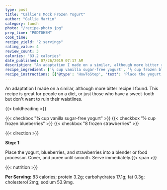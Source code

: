 ```yaml
---
type: post
title: "Callie's Mock Frozen Yogurt"
author: "Callie Martin"
category: lunch
photo: "/recipe-photo.jpg"
prep_time: "P0DT0H5M"
cook_time: 
recipe_yield: "2 servings"
rating_value: 4
review_count: 3
calories: "83.2 calories"
date_published: 07/26/2019 07:17 AM
description: "An adaptation I made on a similar, although more bitter recipe I found. This recipe is great for people on a diet, or just those who have a sweet-tooth but don't want to ruin their waistlines."
recipe_ingredient: ['¾ cup vanilla sugar-free yogurt', '½ cup frozen blueberries', '8 frozen strawberries']
recipe_instructions: [{'@type': 'HowToStep', 'text': 'Place the yogurt, blueberries, and strawberries into a blender or food processor. Cover, and puree until smooth. Serve immediately.\n'}]
---
```


An adaptation I made on a similar, although more bitter recipe I found. This recipe is great for people on a diet, or just those who have a sweet-tooth but don't want to ruin their waistlines. 

{{< boldheading >}}

{{< checkbox "¾ cup vanilla sugar-free yogurt" >}}
{{< checkbox "½ cup frozen blueberries" >}}
{{< checkbox "8  frozen strawberries" >}}


{{< direction >}}

**Step: 1**

Place the yogurt, blueberries, and strawberries into a blender or food processor. Cover, and puree until smooth. Serve immediately.{{< span >}}

{{< nutrition >}}

**Per Serving:** 83 calories; protein 3.2g; carbohydrates 17.1g; fat 0.3g; cholesterol 2mg; sodium 53.9mg.